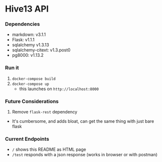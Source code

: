 # Hive13 API

### Dependencies
- markdown:             v3.1.1
- Flask:                v1.1.1
- sqlalchemy            v1.3.13
- sqlalchemy-citext:    v1.3.post0
- pg8000:               v1.13.2

### Run it
1. `docker-compose build`
2. `docker-compose up`
    - this launches on `http://localhost:8000`

### Future Considerations
1. Remove `flask-rest` dependency
  * It's cumbersome, and adds bloat, can get the same thing with just bare flask


### Current Endpoints
* `/` shows this README as HTML page
* `/test` responds with a json response (works in browser or with postman)